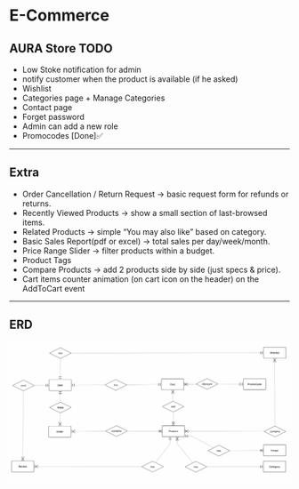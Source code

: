 # E-Commerce

## AURA Store TODO
- Low Stoke notification for admin
- notify customer when the product is available (if he asked)
- Wishlist
- Categories page + Manage Categories
- Contact page
- Forget password
- Admin can add a new role
- Promocodes [Done]✅
---
## Extra
- Order Cancellation / Return Request → basic request form for refunds or returns.
- Recently Viewed Products → show a small section of last-browsed items.
- Related Products → simple “You may also like” based on category.
- Basic Sales Report(pdf or excel) → total sales per day/week/month.
- Price Range Slider → filter products within a budget.
- Product Tags
- Compare Products → add 2 products side by side (just specs & price).
- Cart items counter animation (on cart icon on the header) on the AddToCart event
---
##  ERD
![ERD](erd.png)

